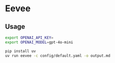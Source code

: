# Eevee

## Usage

```sh
export OPENAI_API_KEY=
export OPENAI_MODEL=gpt-4o-mini

pip install uv
uv run eevee -c config/default.yaml -o output.md
```
